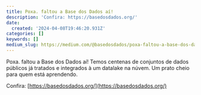 ```yaml
---
title: Poxa. faltou a Base dos Dados aí!
description: 'Confira: https://basedosdados.org/'
date:
  created: '2024-04-08T19:46:20.931Z'
categories: []
keywords: []
medium_slug: https://medium.com/@basedosdados/poxa-faltou-a-base-dos-dados-a%C3%AD-918edca4d83e
---
```

Poxa. faltou a Base dos Dados aí! Temos centenas de conjuntos de dados públicos já tratados e integrados à um datalake na núvem. Um prato cheio para quem está aprendendo.

Confira: [https://basedosdados.org/](https://basedosdados.org/)
